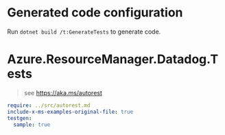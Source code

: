 # Generated code configuration

Run `dotnet build /t:GenerateTests` to generate code.

# Azure.ResourceManager.Datadog.Tests

> see https://aka.ms/autorest
``` yaml
require: ../src/autorest.md
include-x-ms-examples-original-file: true
testgen:
  sample: true
```

